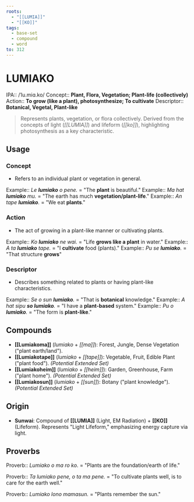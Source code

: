 ```yaml
---
roots:
  - "[[LUMIA]]"
  - "[[KO]]"
tags:
  - base-set
  - compound
  - word
to: 312
---
```

# LUMIAKO

IPA::				/ˈlu.miɑ.ko/
Concept::		**Plant, Flora, Vegetation; Plant-life (collectively)**
Action::		**To grow (like a plant), photosynthesize; To cultivate**
Descriptor::	**Botanical, Vegetal, Plant-like**

> Represents plants, vegetation, or flora collectively. Derived from the concepts of light (*[[LUMIA]]*) and lifeform (*[[ko]]*), highlighting photosynthesis as a key characteristic.

## Usage

### Concept
*   Refers to an individual plant or vegetation in general.

Example::   *Le **lumiako** o pene.* = "The **plant** is beautiful."
Example::   *Ma hat **lumiako** mu.* = "The earth has much **vegetation/plant-life**."
Example::   *An tape **lumiako**.* = "We eat **plants**."

### Action
*   The act of growing in a plant-like manner or cultivating plants.

Example::   *Ko **lumiako** ne wai.* = "Life **grows like a plant** in water."
Example::   *A ta **lumiako** tape.* = "I **cultivate** food (plants)."
Example::   *Pu se **lumiako**.* = "That structure **grows**"

### Descriptor
*   Describes something related to plants or having plant-like characteristics.

Example::   *Se o sun **lumiako**.* = "That is **botanical** knowledge."
Example::   *A hat sipu **so lumiako**.* = "I have a **plant-based** system."
Example::   *Pu o **lumiako**.* = "The form is **plant-like**."

## Compounds
*   **[[Lumiakoma]]** (*lumiako* + *[[ma]]*): Forest, Jungle, Dense Vegetation ("plant earth/land"). 
*   **[[Lumiakotape]]** (*lumiako* + *[[tape]]*): Vegetable, Fruit, Edible Plant ("plant food"). *(Potential Extended Set)*
*   **[[Lumiakoheim]]** (*lumiako* + *[[heim]]*): Garden, Greenhouse, Farm ("plant home"). *(Potential Extended Set)*
*   **[[Lumiakosun]]** (*lumiako* + *[[sun]]*): Botany ("plant knowledge"). *(Potential Extended Set)*

## Origin
*   **Sunwai**: Compound of **[[LUMIA]]** (Light, EM Radiation) + **[[KO]]** (Lifeform). Represents "Light Lifeform," emphasizing energy capture via light.

## Proverbs

Proverb:: *Lumiako o ma ro ko.* = "Plants are the foundation/earth of life."

Proverb:: *Ta lumiako pene, o ta ma pene.* = "To cultivate plants well, is to care for the earth well."

Proverb:: *Lumiako lono mamasun.* = "Plants remember the sun."
